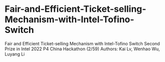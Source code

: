 # Fair-and-Efficient-Ticket-selling-Mechanism-with-Intel-Tofino-Switch
Fair and Efficient Ticket-selling Mechanism with Intel-Tofino Switch
Second Prize in Intel 2022 P4 China Hackathon (2/59)
Authors: Kai Lv, Wenhao Wu, Luyang Li
